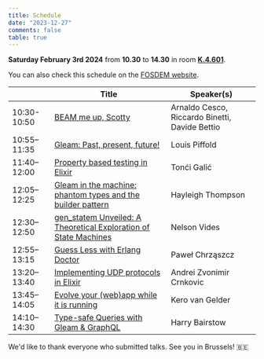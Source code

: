 ```yaml
---
title: Schedule
date: "2023-12-27"
comments: false
table: true
---
```


**Saturday February 3rd 2024** from **10.30** to **14.30** in room [**K.4.601**](https://nav.fosdem.org/l/k4601/).

You can also check this schedule on the [FOSDEM website](https://fosdem.org/2024/schedule/track/erlang/).

|               | Title | Speaker(s) |
|---------------|-------|---------|
| 10:30-10:50 | [BEAM me up, Scotty](https://fosdem.org/2024/schedule/event/fosdem-2024-3612-beam-me-up-scotty/) | Arnaldo Cesco, Riccardo Binetti, Davide Bettio
| 10:55–11:35 | [Gleam: Past, present, future!](https://fosdem.org/2024/schedule/event/fosdem-2024-2039-gleam-past-present-future-/)| Louis Piffold |
| 11:40–12:00 | [Property based testing in Elixir](https://fosdem.org/2024/schedule/event/fosdem-2024-3473-property-based-testing-in-elixir/) | Tonći Galić |
| 12:05–12:25 | [Gleam in the machine: phantom types and the builder pattern](https://fosdem.org/2024/schedule/event/fosdem-2024-2064-gleam-in-the-machine-phantom-types-and-the-builder-pattern-/) | Hayleigh Thompson |
| 12:30–12:50 | [gen_statem Unveiled: A Theoretical Exploration of State Machines](https://fosdem.org/2024/schedule/event/fosdem-2024-2130-genstatem-unveiled-a-theoretical-exploration-of-state-machines/) | Nelson Vides |
| 12:55–13:15 | [Guess Less with Erlang Doctor](https://fosdem.org/2024/schedule/event/fosdem-2024-3278-guess-less-with-erlang-doctor/) | Paweł Chrząszcz |
| 13:20–13:40 | [Implementing UDP protocols in Elixir](https://fosdem.org/2024/schedule/event/fosdem-2024-2256-implementing-udp-protocols-in-elixir/) | Andrei Zvonimir Crnkovic |
| 13:45–14:05 | [Evolve your (web)app while it is running](https://fosdem.org/2024/schedule/event/fosdem-2024-3258-evolve-your-web-app-while-it-is-running/) | Kero van Gelder |
| 14:10–14:30 | [Type-safe Queries with Gleam & GraphQL](https://fosdem.org/2024/schedule/event/fosdem-2024-2044-type-safe-queries-with-gleam-graphql/) | Harry Bairstow |

We'd like to thank everyone who submitted talks. See you in Brussels! 🇧🇪
